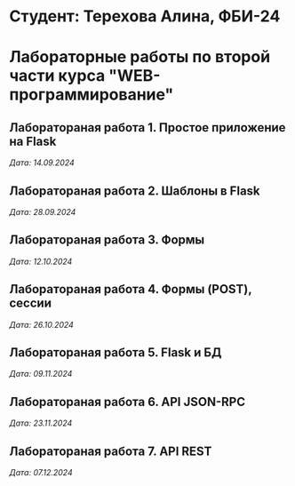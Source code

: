 # Студент: Терехова Алина, ФБИ-24 

# Лабораторные работы по второй части курса "WEB-программирование"

## Лаборатораная работа 1. Простое приложение на Flask

*Дата: 14.09.2024*

## Лаборатораная работа 2. Шаблоны в Flask

*Дата: 28.09.2024*

## Лаборатораная работа 3. Формы

*Дата: 12.10.2024*

## Лаборатораная работа 4. Формы (POST), сессии

*Дата: 26.10.2024*

## Лаборатораная работа 5. Flask и БД

*Дата: 09.11.2024*

## Лаборатораная работа 6. API JSON-RPC

*Дата: 23.11.2024*

## Лаборатораная работа 7. API REST

*Дата: 07.12.2024*